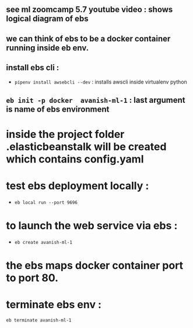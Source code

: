 
## see ml zoomcamp 5.7 youtube video : shows logical diagram of ebs

## we can think of ebs to be a docker container running inside eb env. 

## install ebs cli :
- `pipenv install awsebcli --dev`    : installs awscli inside virtualenv python 

## `eb init -p docker  avanish-ml-1` : last argument is name of ebs environment

# inside the project folder .elasticbeanstalk will be created which contains config.yaml

# test ebs deployment  locally :
- `eb local run --port 9696` 

# to launch the web service via ebs :
- `eb create avanish-ml-1`

# the ebs maps docker container port to port 80. 

# terminate ebs env :
`eb terminate avanish-ml-1`